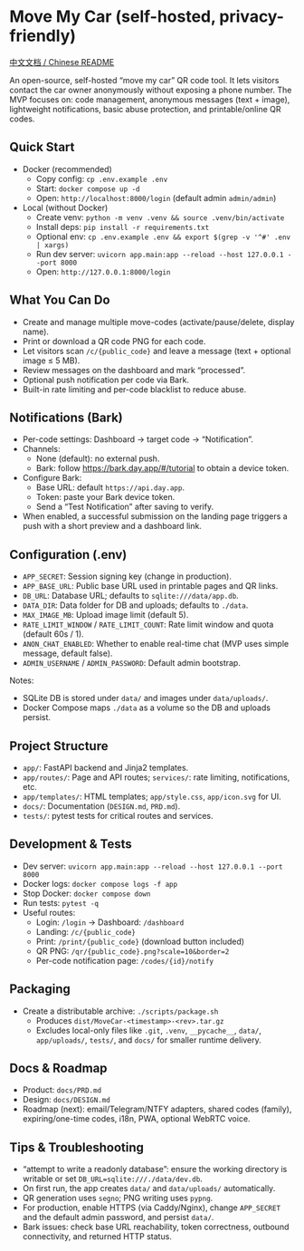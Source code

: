 # Move My Car (self-hosted, privacy-friendly)

[中文文档 / Chinese README](readme_zh.md)

An open-source, self-hosted “move my car” QR code tool. It lets visitors contact the car owner anonymously without exposing a phone number. The MVP focuses on: code management, anonymous messages (text + image), lightweight notifications, basic abuse protection, and printable/online QR codes.

## Quick Start
- Docker (recommended)
  - Copy config: `cp .env.example .env`
  - Start: `docker compose up -d`
  - Open: `http://localhost:8000/login` (default admin `admin/admin`)
- Local (without Docker)
  - Create venv: `python -m venv .venv && source .venv/bin/activate`
  - Install deps: `pip install -r requirements.txt`
  - Optional env: `cp .env.example .env && export $(grep -v '^#' .env | xargs)`
  - Run dev server: `uvicorn app.main:app --reload --host 127.0.0.1 --port 8000`
  - Open: `http://127.0.0.1:8000/login`

## What You Can Do
- Create and manage multiple move-codes (activate/pause/delete, display name).
- Print or download a QR code PNG for each code.
- Let visitors scan `/c/{public_code}` and leave a message (text + optional image ≤ 5 MB).
- Review messages on the dashboard and mark “processed”.
- Optional push notification per code via Bark.
- Built-in rate limiting and per-code blacklist to reduce abuse.

## Notifications (Bark)
- Per-code settings: Dashboard → target code → “Notification”.
- Channels:
  - None (default): no external push.
  - Bark: follow https://bark.day.app/#/tutorial to obtain a device token.
- Configure Bark:
  - Base URL: default `https://api.day.app`.
  - Token: paste your Bark device token.
  - Send a “Test Notification” after saving to verify.
- When enabled, a successful submission on the landing page triggers a push with a short preview and a dashboard link.

## Configuration (.env)
- `APP_SECRET`: Session signing key (change in production).
- `APP_BASE_URL`: Public base URL used in printable pages and QR links.
- `DB_URL`: Database URL; defaults to `sqlite:///data/app.db`.
- `DATA_DIR`: Data folder for DB and uploads; defaults to `./data`.
- `MAX_IMAGE_MB`: Upload image limit (default 5).
- `RATE_LIMIT_WINDOW` / `RATE_LIMIT_COUNT`: Rate limit window and quota (default 60s / 1).
- `ANON_CHAT_ENABLED`: Whether to enable real-time chat (MVP uses simple message, default false).
- `ADMIN_USERNAME` / `ADMIN_PASSWORD`: Default admin bootstrap.

Notes:
- SQLite DB is stored under `data/` and images under `data/uploads/`.
- Docker Compose maps `./data` as a volume so the DB and uploads persist.

## Project Structure
- `app/`: FastAPI backend and Jinja2 templates.
- `app/routes/`: Page and API routes; `services/`: rate limiting, notifications, etc.
- `app/templates/`: HTML templates; `app/style.css`, `app/icon.svg` for UI.
- `docs/`: Documentation (`DESIGN.md`, `PRD.md`).
- `tests/`: pytest tests for critical routes and services.

## Development & Tests
- Dev server: `uvicorn app.main:app --reload --host 127.0.0.1 --port 8000`
- Docker logs: `docker compose logs -f app`
- Stop Docker: `docker compose down`
- Run tests: `pytest -q`
- Useful routes:
  - Login: `/login` → Dashboard: `/dashboard`
  - Landing: `/c/{public_code}`
  - Print: `/print/{public_code}` (download button included)
  - QR PNG: `/qr/{public_code}.png?scale=10&border=2`
  - Per-code notification page: `/codes/{id}/notify`

## Packaging
- Create a distributable archive: `./scripts/package.sh`
  - Produces `dist/MoveCar-<timestamp>-<rev>.tar.gz`
  - Excludes local-only files like `.git`, `.venv`, `__pycache__`, `data/`, `app/uploads/`, `tests/`, and `docs/` for smaller runtime delivery.

## Docs & Roadmap
- Product: `docs/PRD.md`
- Design: `docs/DESIGN.md`
- Roadmap (next): email/Telegram/NTFY adapters, shared codes (family), expiring/one-time codes, i18n, PWA, optional WebRTC voice.

## Tips & Troubleshooting
- “attempt to write a readonly database”: ensure the working directory is writable or set `DB_URL=sqlite:///./data/dev.db`.
- On first run, the app creates `data/` and `data/uploads/` automatically.
- QR generation uses `segno`; PNG writing uses `pypng`.
- For production, enable HTTPS (via Caddy/Nginx), change `APP_SECRET` and the default admin password, and persist `data/`.
- Bark issues: check base URL reachability, token correctness, outbound connectivity, and returned HTTP status.
